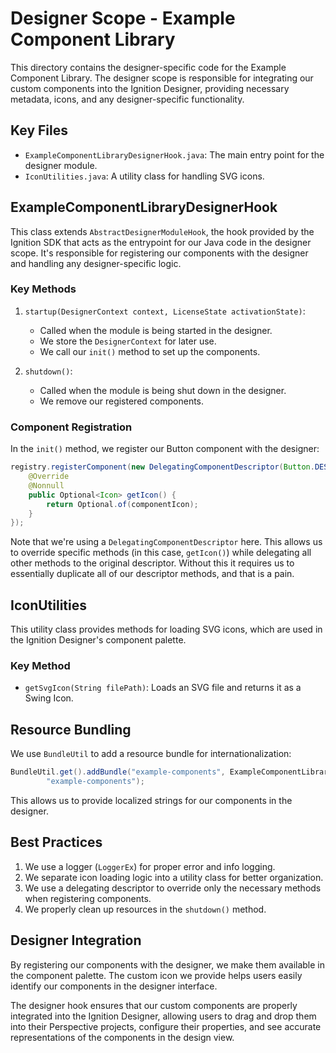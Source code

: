 # Designer Scope - Example Component Library

This directory contains the designer-specific code for the Example Component Library. The designer scope is responsible for integrating our custom components into the Ignition Designer, providing necessary metadata, icons, and any designer-specific functionality.

## Key Files

- `ExampleComponentLibraryDesignerHook.java`: The main entry point for the designer module.
- `IconUtilities.java`: A utility class for handling SVG icons.

## ExampleComponentLibraryDesignerHook

This class extends `AbstractDesignerModuleHook`, the hook provided by the Ignition SDK that acts as the entrypoint for our Java code in the designer scope. It's responsible for registering our components with the designer and handling any designer-specific logic.

### Key Methods

1. `startup(DesignerContext context, LicenseState activationState)`:
   - Called when the module is being started in the designer.
   - We store the `DesignerContext` for later use.
   - We call our `init()` method to set up the components.

2. `shutdown()`:
   - Called when the module is being shut down in the designer.
   - We remove our registered components.

### Component Registration

In the `init()` method, we register our Button component with the designer:

```java
registry.registerComponent(new DelegatingComponentDescriptor(Button.DESCRIPTOR) {
    @Override
    @Nonnull
    public Optional<Icon> getIcon() {
        return Optional.of(componentIcon);
    }
});
```

Note that we're using a `DelegatingComponentDescriptor` here. This allows us to override specific methods (in this case, `getIcon()`) while delegating all other methods to the original descriptor. Without this it requires us to essentially duplicate all of our descriptor methods, and that is a pain.

## IconUtilities

This utility class provides methods for loading SVG icons, which are used in the Ignition Designer's component palette.

### Key Method

- `getSvgIcon(String filePath)`: Loads an SVG file and returns it as a Swing Icon.

## Resource Bundling

We use `BundleUtil` to add a resource bundle for internationalization:

```java
BundleUtil.get().addBundle("example-components", ExampleComponentLibraryDesignerHook.class.getClassLoader(),
        "example-components");
```

This allows us to provide localized strings for our components in the designer.

## Best Practices

1. We use a logger (`LoggerEx`) for proper error and info logging.
2. We separate icon loading logic into a utility class for better organization.
3. We use a delegating descriptor to override only the necessary methods when registering components.
4. We properly clean up resources in the `shutdown()` method.

## Designer Integration

By registering our components with the designer, we make them available in the component palette. The custom icon we provide helps users easily identify our components in the designer interface.

The designer hook ensures that our custom components are properly integrated into the Ignition Designer, allowing users to drag and drop them into their Perspective projects, configure their properties, and see accurate representations of the components in the design view.